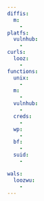 ```yaml
---
diffis:
  m:
    -
platfs:
  vulnhub:
    -
curls:
  looz:
    -
functions:
  unix:
    -
  m:
    -
  vulnhub:
    -
  creds:
    -
  wp:
    -
  bf:
    -
  suid:
    -

wals:
  loozwu:
    -
---
```

